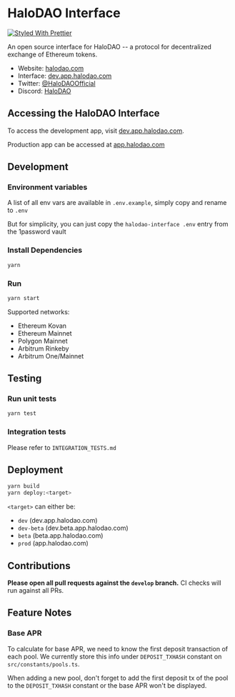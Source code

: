 # HaloDAO Interface

[![Styled With Prettier](https://img.shields.io/badge/code_style-prettier-ff69b4.svg)](https://prettier.io/)

An open source interface for HaloDAO -- a protocol for decentralized exchange of Ethereum tokens.

- Website: [halodao.com](https://halodao.com/)
- Interface: [dev.app.halodao.com](https://dev.app.halodao.com)
- Twitter: [@HaloDAOOfficial](https://twitter.com/HaloDAOFinance)
- Discord: [HaloDAO](https://discord.com/invite/halodao)

## Accessing the HaloDAO Interface

To access the development app, visit [dev.app.halodao.com](https://dev.app.halodao.com).

Production app can be accessed at [app.halodao.com](https://app.halodao.com)

## Development

### Environment variables

A list of all env vars are available in `.env.example`, simply copy and rename to `.env`

But for simplicity, you can just copy the `halodao-interface .env` entry from the 1password vault

### Install Dependencies

```bash
yarn
```

### Run

```bash
yarn start
```

Supported networks:
- Ethereum Kovan
- Ethereum Mainnet
- Polygon Mainnet
- Arbitrum Rinkeby
- Arbitrum One/Mainnet

## Testing

### Run unit tests

```bash
yarn test
```
### Integration tests

Please refer to `INTEGRATION_TESTS.md`

## Deployment

```bash
yarn build
yarn deploy:<target>
```

`<target>` can either be:

- `dev` (dev.app.halodao.com)
- `dev-beta` (dev.beta.app.halodao.com)
- `beta` (beta.app.halodao.com)
- `prod` (app.halodao.com)

## Contributions

**Please open all pull requests against the `develop` branch.**
CI checks will run against all PRs.

## Feature Notes

### Base APR

To calculate for base APR, we need to know the first deposit transaction of each pool. We currently store this info under `DEPOSIT_TXHASH` constant on `src/constants/pools.ts`.

When adding a new pool, don't forget to add the first deposit tx of the pool to the `DEPOSIT_TXHASH` constant or the base APR won't be displayed.